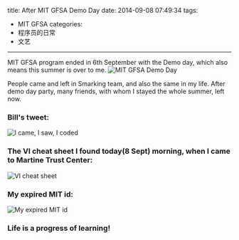 title: After MIT GFSA Demo Day
date: 2014-09-08 07:49:34
tags:
 - MIT GFSA
categories:
  - 程序员的日常
  - 文艺
---
MIT GFSA program ended in 6th September with the Demo day, which also means this summer is over to me.
![MIT GFSA Demo Day](https://dn-myblog.qbox.me/img/mit-gfsa/demoday.png "MIT GFSA Demo Day")  
<!-- more -->
People came and left in Smarking team, and also the same in my life. After demo day party, many friends, with whom I stayed the whole summer, left now.

### Bill's tweet:
![I came, I saw, I coded](https://dn-myblog.qbox.me/img/mit-gfsa/icode.png "I came, I saw, I coded")  

### The VI cheat sheet I found today(8 Sept) morning, when I came to Martine Trust Center:
![VI cheat sheet](https://dn-myblog.qbox.me/img/mit-gfsa/vi-cheatsheet.jpg "VI cheat sheet")

### My expired MIT id:
![My expired MIT id](https://dn-myblog.qbox.me/img/mit-gfsa/mitid.png "My expired MIT id")

### Life is a progress of learning!
